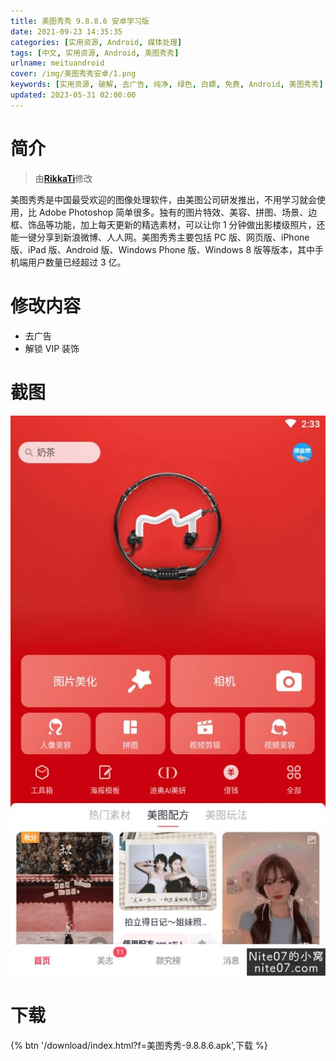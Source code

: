 ```yaml
---
title: 美图秀秀 9.8.8.6 安卓学习版
date: 2021-09-23 14:35:35
categories: [实用资源, Android, 媒体处理]
tags: [中文, 实用资源, Android, 美图秀秀]
urlname: meituandroid
cover: /img/美图秀秀安卓/1.png
keywords: [实用资源, 破解, 去广告, 纯净, 绿色, 白嫖, 免费, Android, 美图秀秀]
updated: 2023-05-31 02:00:00
---
```


# 简介

> 由[**RikkaTi**](/laiyuan)修改

美图秀秀是中国最受欢迎的图像处理软件，由美图公司研发推出，不用学习就会使用，比 Adobe Photoshop 简单很多。独有的图片特效、美容、拼图、场景、边框、饰品等功能，加上每天更新的精选素材，可以让你 1 分钟做出影楼级照片，还能一键分享到新浪微博、人人网。美图秀秀主要包括 PC 版、网页版、iPhone 版、iPad 版、Android 版、Windows Phone 版、Windows 8 版等版本，其中手机端用户数量已经超过 3 亿。

# 修改内容

- 去广告
- 解锁 VIP 装饰

# 截图

![](/img/美图秀秀安卓/2.jpg)

# 下载

{% btn '/download/index.html?f=美图秀秀-9.8.8.6.apk',下载 %}
